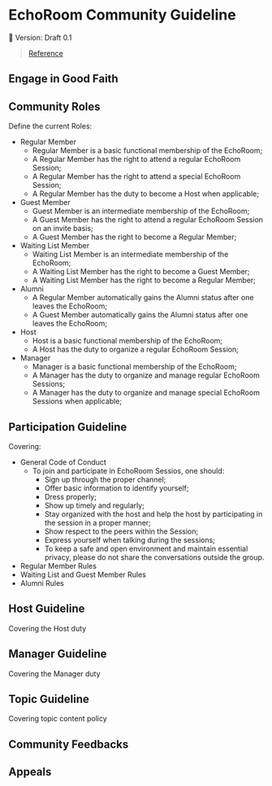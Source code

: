 # EchoRoom Community Guideline
:page_with_curl: Version: Draft 0.1
> [Reference](https://www.gettoby.com/p/kp7axfqfr8ff)

## Engage in Good Faith

## Community Roles
Define the current Roles:
* Regular Member
  * Regular Member is a basic functional membership of the EchoRoom;
  * A Regular Member has the right to attend a regular EchoRoom Session;
  * A Regular Member has the right to attend a special EchoRoom Session;
  * A Regular Member has the duty to become a Host when applicable;
* Guest Member
  * Guest Member is an intermediate membership of the EchoRoom;
  * A Guest Member has the right to attend a regular EchoRoom Session on an invite basis;
  * A Guest Member has the right to become a Regular Member;
* Waiting List Member
  * Waiting List Member is an intermediate membership of the EchoRoom;
  * A Waiting List Member has the right to become a Guest Member;
  * A Waiting List Member has the right to become a Regular Member;
* Alumni
  * A Regular Member automatically gains the Alumni status after one leaves the EchoRoom;
  * A Guest Member automatically gains the Alumni status after one leaves the EchoRoom;
* Host
  * Host is a basic functional membership of the EchoRoom;
  * A Host has the duty to organize a regular EchoRoom Session;
* Manager
  * Manager is a basic functional membership of the EchoRoom;
  * A Manager has the duty to organize and manage regular EchoRoom Sessions;
  * A Manager has the duty to organize and manage special EchoRoom Sessions when applicable;

## Participation Guideline
Covering:
* General Code of Conduct
  * To join and participate in EchoRoom Sessios, one should:
    * Sign up through the proper channel;
    * Offer basic information to identify yourself;
    * Dress properly;
    * Show up timely and regularly;
    * Stay organized with the host and help the host by participating in the session in a proper manner;
    * Show respect to the peers within the Session;
    * Express yourself when talking during the sessions;
    * To keep a safe and open environment and maintain essential privacy, please do not share the conversations outside the group.
* Regular Member Rules
* Waiting List and Guest Member Rules
* Alumni Rules

## Host Guideline
Covering the Host duty

## Manager Guideline
Covering the Manager duty

## Topic Guideline
Covering topic content policy

## Community Feedbacks

## Appeals
